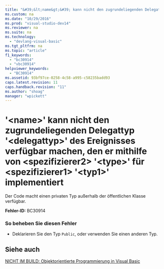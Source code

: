 ```yaml
---
title: "&#39;&lt;name&gt;&#39; kann nicht den zugrundeliegenden Delegattyp &#39;&lt;delegattyp&gt;&#39; des Ereignisses verf&#252;gbar machen, den er mithilfe von &lt;spezifizierer2&gt; &#39;&lt;type&gt;&#39; f&#252;r &lt;spezifizierer1&gt; &#39;&lt;typ1&gt;&#39; implementiert "
ms.custom: na
ms.date: "10/29/2016"
ms.prod: "visual-studio-dev14"
ms.reviewer: na
ms.suite: na
ms.technology: 
  - "devlang-visual-basic"
ms.tgt_pltfrm: na
ms.topic: "article"
f1_keywords: 
  - "bc30914"
  - "vbc30914"
helpviewer_keywords: 
  - "BC30914"
ms.assetid: 93bf97ce-0258-4c58-a995-c58235badd93
caps.latest.revision: 11
caps.handback.revision: "11"
ms.author: "shoag"
manager: "wpickett"
---
```

# &#39;&lt;name&gt;&#39; kann nicht den zugrundeliegenden Delegattyp &#39;&lt;delegattyp&gt;&#39; des Ereignisses verf&#252;gbar machen, den er mithilfe von &lt;spezifizierer2&gt; &#39;&lt;type&gt;&#39; f&#252;r &lt;spezifizierer1&gt; &#39;&lt;typ1&gt;&#39; implementiert 
Der Code macht einen privaten Typ außerhalb der öffentlichen Klasse verfügbar.  
  
 **Fehler\-ID:** BC30914  
  
### So beheben Sie diesen Fehler  
  
-   Deklarieren Sie den Typ `Public`, oder verwenden Sie einen anderen Typ.  
  
## Siehe auch  
 [NICHT IM BUILD: Objektorientierte Programmierung in Visual Basic](assetId:///691365cf-9547-4a8f-aaca-36aaf1e8911a)